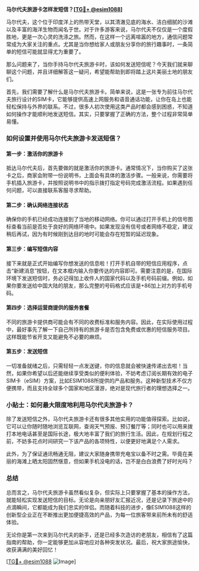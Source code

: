 **马尔代夫旅游卡怎样发短信？[[TG💪+ @esim1088](https://t.me/s/esim1088)]**

马尔代夫，这个位于印度洋上的热带天堂，以其清澈见底的海水、洁白细腻的沙滩以及丰富的海洋生物而闻名于世。对于许多游客来说，马尔代夫不仅仅是一个度假胜地，更是一次心灵的洗涤之旅。然而，在这样一个远离喧嚣的地方，通信问题常常成为大家关注的重点。尤其是当你想给家人或朋友分享你的旅行趣事时，一条简单的短信可能就显得尤为重要了。

那么问题来了，当你手持马尔代夫旅游卡时，该如何发送短信呢？今天我们就来聊聊这个问题，并且详细解答这一疑问，希望能帮助到即将踏上这片美丽土地的朋友们。

首先，我们需要了解什么是马尔代夫旅游卡。简单来说，这是一张专为前往马尔代夫旅行设计的SIM卡，它能够提供高速上网服务和语音通话功能，让你在岛上也能轻松保持与外界的联系。不过，很多人初次使用这类产品时都会感到困惑，不知道如何操作才能顺利地发送短信。其实，只要掌握了正确的方法，整个过程非常简单易懂。

### 如何设置并使用马尔代夫旅游卡发送短信？

#### 第一步：激活你的旅游卡
抵达马尔代夫后，首先要做的就是激活你的旅游卡。通常情况下，当你购买了这张卡之后，商家会附带一份说明书，上面会有具体的激活步骤。一般来说，你需要将手机插入旅游卡，并按照说明书中的指示拨打指定号码完成激活流程。如果遇到任何问题，可以直接联系客服寻求帮助。

#### 第二步：确认网络连接状态
确保你的手机已经成功连接到了当地的移动网络。你可以通过打开手机上的信号图标查看当前是否处于良好的网络环境中。如果发现没有信号或者网络不稳定，建议稍后再试，因为有时候刚到达目的地时可能会存在短暂的延迟现象。

#### 第三步：编写短信内容
接下来就是正式开始编写你想发送的信息啦！打开手机自带的短信应用程序，点击“新建消息”按钮，在文本框内输入你要传达的内容即可。需要注意的是，在国际环境下发送短信时，务必记得加上收件人的国家代码以及手机号码前缀。例如，如果你要发送给中国大陆的朋友，那么完整的号码格式应该是+86加上对方的手机号码。

#### 第四步：选择运营商提供的服务套餐
不同的旅游卡提供商可能会有不同的收费标准和服务内容。因此，在实际使用过程中，最好事先了解一下自己所持有的旅游卡是否包含免费或优惠的短信服务项目。这样既能节省开支又能避免不必要的麻烦。

#### 第五步：发送短信
一切准备就绪之后，只需轻轻一点发送键，你的信息就会被快速传递出去啦！当然，如果你希望以后还能继续享受类似的便利体验，不妨考虑订阅长期有效的电子SIM卡（eSIM）方案，比如ESIM1088所提供的产品和服务。这种新型技术不仅方便携带，而且支持全球多个国家和地区漫游，绝对是现代旅行者的理想选择之一。

### 小贴士：如何最大限度地利用马尔代夫旅游卡？

除了发送短信之外，马尔代夫旅游卡还有很多其他实用的功能值得探索。比如说，它可以让你随时随地浏览互联网，查询天气预报、预订餐厅等；同时也可以用来拨打本地电话甚至是国际长途，极大地丰富了我们的旅行生活。因此，在规划行程之前，不妨多花点时间研究一下该产品的各项特性，以便更好地满足个人需求。

此外，为了保证通讯畅通无阻，建议大家随身携带充电宝以备不时之需。毕竟在美丽的海滩上晒太阳固然惬意，但如果手机没电的话，岂不是白白浪费了好时光吗？

### 总结

总而言之，马尔代夫旅游卡虽然看似复杂，但实际上只要掌握了基本的操作方法，就能轻松实现发送短信的目标。无论是向亲朋好友汇报近况，还是记录下旅途中的点滴瞬间，它都能成为我们忠实的伴侣。而随着科技的进步，像ESIM1088这样的创新型企业正在不断推出更加便捷高效的产品，为每一位旅客带来前所未有的舒适体验。

无论你是第一次来到马尔代夫的新手，还是已经多次造访的老朋友，相信有了这篇指南的帮助，你一定能够更加从容地应对各种突发状况。最后，祝大家旅途愉快，收获满满的美好回忆！

[[TG💪+ @esim1088](https://t.me/s/esim1088) ![Image](https://i.postimg.cc/4NQfJmqS/Snipaste-2025-05-13-00-14-12.png)]